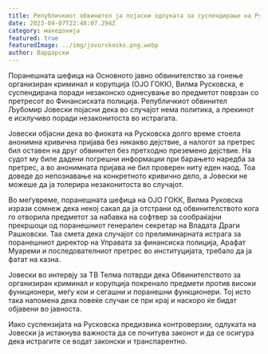 ```yaml
---
title: Републичкиот обвинител ја појасни одлуката за суспендирање на Русковска
date: 2023-04-07T22:48:07.294Z
category: македонија
featured: true
featuredImage: ../img/jovurskosks.png.webp
author: Вардарски
---
```


Поранешната шефица на Основното јавно обвинителство за гонење организиран криминал и корупција (ОЈО ГОКК), Вилма Русковска, е суспендирана поради незаконско однесување во предметот поврзан со претресот во Финансиската полиција. Републичкиот обвинител Љубомир Јовески појасни дека во случајот нема политика, а прекинот е исклучиво поради незаконитоста во истрагата.

Јовески објасни дека во фиоката на Русковска долго време стоела анонимна кривична пријава без никакво дејствие, а налогот за претрес бил оставен на друг обвинител без претходно преземено дејствие. На судот му биле дадени погрешни информации при барањето наредба за претрес, а во анонимната пријава не бил проверен ниту еден наод. Тоа доведе до непознавање на конкретното кривично дело, а Јовески не можеше да ја толерира незаконитоста во случајот.

Во меѓувреме, поранешната шефица на ОЈО ГОКК, Вилма Руковска изрази сомнеж дека некој сакал да ја отстрани од обвинителството кога го отворила предметот за набавка на софтвер за сообраќајни прекршоци од поранешниот генерален секретар на Владата Драги Рашковски. Таа смета дека случајот со прелиминарната истрага за поранешниот директор на Управата за финансиска полиција, Арафат Муареми и последователниот претрес во институцијата, требало да ја фатат на казна.

Јовески во интервју за ТВ Телма потврди дека Обвинителството за организиран криминал и корупција покренало предмети против високи функционери, меѓу кои и сегашни и поранешни функционери. Тој исто така напомена дека повеќе случаи се при крај и наскоро ќе бидат објавени во јавноста.

Иако суспензијата на Русковска предизвика контроверзии, одлуката на Јовески ја истакнува важноста да се почитува законот и да се осигура дека истрагите се водат законски и транспарентно.
